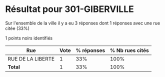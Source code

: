 # Résultat pour 301-GIBERVILLE

Sur l'ensemble de la ville il y a eu 3 réponses dont 1 réponses avec une rue citée (33%)

1 points noirs identifiés

| Rue | Vote | % réponses | % Nb rues cités|
|-----|------|------------|----------------|
| RUE DE LA LIBERTE | 1 | 33% | 100%|
| **Total** | 1 | 33% | 100%|
